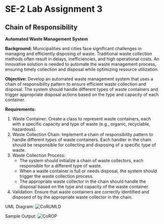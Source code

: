# SE-2 Lab Assignment 3
## Chain of Responsibility

**Automated Waste Management System**

**Background:** Municipalities and cities face significant challenges in managing and efficiently disposing of waste. Traditional waste collection methods often result in delays, inefficiencies, and high operational costs. An innovative solution is needed to automate the waste management process, ensuring timely collection and disposal while optimizing resource utilization.

**Objective:** Develop an automated waste management system that uses a chain of responsibility pattern to ensure efficient waste collection and disposal. The system should handle different types of waste containers and trigger appropriate disposal actions based on the type and capacity of each container.

**Requirements:**

1. Waste Container: Create a class to represent waste containers, each with a specific capacity and type of waste (e.g., organic, recyclable, hazardous).
2. Waste Collection Chain: Implement a chain of responsibility pattern to handle different types of waste containers. Each handler in the chain should be responsible for collecting and disposing of a specific type of waste.
3. Waste Collection Process:
    - The system should initialize a chain of waste collectors, each responsible for a different type of waste.
    - When a waste container is full or needs disposal, the system should trigger the waste collection process.
    - The appropriate waste collector in the chain should handle the disposal based on the type and capacity of the waste container.
4. Validation: Ensure that waste containers are correctly identified and disposed of by the appropriate waste collector in the chain.


UML Diagram:
![CoRUMLD]()

Sample Output:
![CoROP]()

